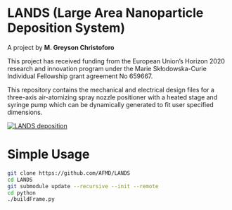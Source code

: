 # LANDS (Large Area Nanoparticle Deposition System)
A project by __M. Greyson Christoforo__  

This project has received funding from the European Union’s Horizon 2020 research and innovation program under the Marie Skłodowska-Curie Individual Fellowship grant agreement No 659667.

This repository contains the mechanical and electrical design files for a three-axis air-atomizing spray nozzle positioner with a heated stage and syringe pump which can be dynamically generated to fit user specified dimensions.

[![LANDS deposition](media/spray.gif?raw=true)](http://www.youtube.com/watch?v=Ym8jDw60mU4)


# Simple Usage
```bash
git clone https://github.com/AFMD/LANDS
cd LANDS
git submodule update --recursive --init --remote
cd python
./buildFrame.py
```
